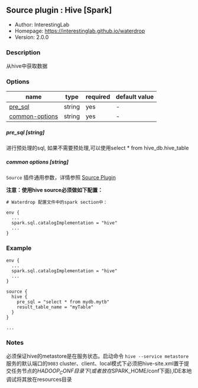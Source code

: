 ## Source plugin : Hive [Spark]

* Author: InterestingLab
* Homepage: https://interestinglab.github.io/waterdrop
* Version: 2.0.0

### Description

从hive中获取数据

### Options

| name | type | required | default value |
| --- | --- | --- | --- |
| [pre_sql](#pre_sql-string) | string | yes | - |
| [common-options](#common-options-string)| string | yes | - |


##### pre_sql [string]

进行预处理的sql, 如果不需要预处理,可以使用select * from hive_db.hive_table

##### common options [string]

`Source` 插件通用参数，详情参照 [Source Plugin](/zh-cn/v2/spark/configuration/source-plugins/)


**注意：使用hive source必须做如下配置：**

```
# Waterdrop 配置文件中的spark section中：

env {
  ...
  spark.sql.catalogImplementation = "hive"
  ...
}

```


### Example

```
env {
  ...
  spark.sql.catalogImplementation = "hive"
  ...
}

source {
  hive {
    pre_sql = "select * from mydb.mytb"
    result_table_name = "myTable"
  }
}

...
```

### Notes
必须保证hive的metastore是在服务状态。启动命令 `hive --service metastore` 服务的默认端口的`9083`
cluster、client、local模式下必须把hive-site.xml置于提交任务节点的$HADOOP_CONF目录下(或者放在$SPARK_HOME/conf下面),IDE本地调试将其放在resources目录


